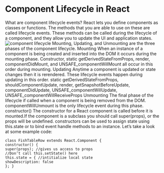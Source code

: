 # Component Lifecycle in React

What are component lifecycle events?
React lets you define components as classes or functions. The methods that you are able to use on these are called lifecycle events. These methods can be called during the lifecycle of a component, and they allow you to update the UI and application states.
![component lifecycle](https://miro.medium.com/max/2000/0*0saPKFiTUk6W3FYp)
Mounting, Updating, and Unmounting are the three phases of the component lifecycle.
Mounting
When an instance of a component is being created and inserted into the DOM it occurs during the mounting phase. Constructor, static getDerivedStateFromProps, render, componentDidMount, and UNSAFE_componentWillMount all occur in this order during mounting.
Updating
Anytime a component is updated or state changes then it is rerendered. These lifecycle events happen during updating in this order.
static getDerivedStateFromProps, shouldComponentUpdate, render,
getSnapshotBeforeUpdate, componentDidUpdate, UNSAFE_componentWillUpdate, UNSAFE_componentWillReceiveProps
Unmounting
The final phase of the lifecycle if called when a component is being removed from the DOM. componentWillUnmount is the only lifecycle event during this phase.
constructor()
The constructor for a React component is called before it is mounted.If the component is a subclass you should call super(props), or the props will be undefined. constructors can be used to assign state using this.state or to bind event handle methods to an instance. Let’s take a look at some example code:
```
class FishTableRow extends React.Component {
constructor() {
super(props); //gives us access to props
//Don’t call this.setState() here
this.state = { //intitialize local state
showDescription: false
}; }
```
